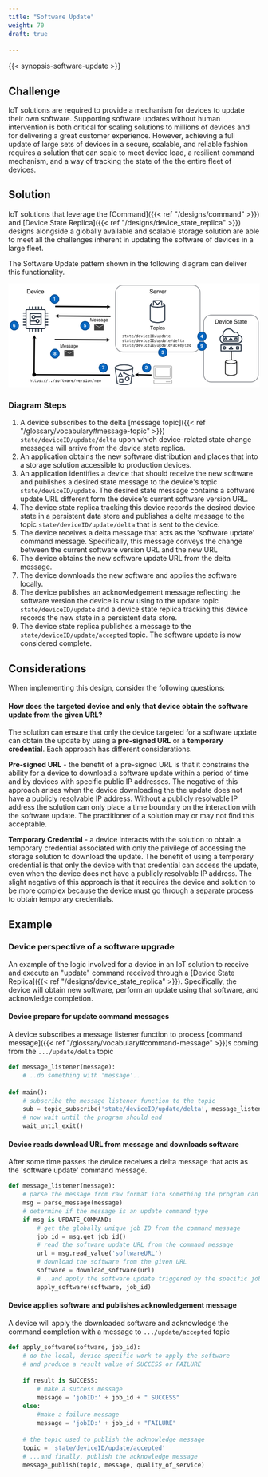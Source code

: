 ```yaml
---
title: "Software Update"
weight: 70
draft: true

---
```


{{< synopsis-software-update >}}
<!--more-->

## Challenge
IoT solutions are required to provide a mechanism for devices to update their own software. Supporting software updates without human intervention is both critical for scaling solutions to millions of devices and for delivering a great customer experience. However, achieving a full update of large sets of devices in a secure, scalable, and reliable fashion requires a solution that can scale to meet device load, a resilient command mechanism, and a way of tracking the state of the the entire fleet of devices. 

## Solution
IoT solutions that leverage the [Command]({{< ref "/designs/command" >}}) and [Device State Replica]({{< ref "/designs/device_state_replica" >}}) designs alongside a globally available and scalable storage solution are able to meet all the challenges inherent in updating the software of devices in a large fleet. 

The Software Update pattern shown in the following diagram can deliver this functionality. 

![Software Update](software-update.png)

### Diagram Steps
1. A device subscribes to the delta [message topic]({{< ref "/glossary/vocabulary#message-topic" >}}) `state/deviceID/update/delta` upon which device-related state change messages will arrive from the device state replica.
2. An application obtains the new software distribution and places that into a storage solution accessible to production devices. 
3. An application identifies a device that should receive the new software and publishes a desired state message to the device's topic `state/deviceID/update`. The desired state message contains a software update URL different form the device's current software version URL.
4. The device state replica tracking this device records the desired device state in a persistent data store and publishes a delta message to the topic `state/deviceID/update/delta` that is sent to the device.
5. The device receives a delta message that acts as the 'software update' command message. Specifically, this message conveys the change between the current software version URL and the new URL
6. The device obtains the new software update URL from the delta message.
7. The device downloads the new software and applies the software locally.
8. The device publishes an acknowledgement message reflecting the software version the device is now using to the update topic `state/deviceID/update` and a device state replica tracking this device records the new state in a persistent data store. 
9. The device state replica publishes a message to the `state/deviceID/update/accepted` topic. The software update is now considered complete.

## Considerations
When implementing this design, consider the following questions:

#### How does the targeted device and only that device obtain the software update from the given URL?  
The solution can ensure that only the device targeted for a software update can obtain the update by using a **pre-signed URL** or a **temporary credential**. Each approach has different considerations. 

**Pre-signed URL** - the benefit of a pre-signed URL is that it constrains the ability for a device to download a software update within a period of time and by devices with specific public IP addresses. The negative of this approach arises when the device downloading the the update does not have a publicly resolvable IP address. Without a publicly resolvable IP address the solution can only place a time boundary on the interaction with the software update. The practitioner of a solution may or may not find this acceptable.    

**Temporary Credential** - a device interacts with the solution to obtain a temporary credential associated with only the privilege of accessing the storage solution to download the update. The benefit of using a temporary credential is that only the device with that credential can access the update, even when the device does not have a publicly resolvable IP address. The slight negative of this approach is that it requires the device and solution to be more complex because the device must go through a separate process to obtain temporary credentials.

## Example
### Device perspective of a software upgrade 
An example of the logic involved for a device in an IoT solution to receive and execute an "update" command received through a [Device State Replica]({{< ref "/designs/device_state_replica" >}}). Specifically, the device will obtain new software, perform an update using that software, and acknowledge completion.

#### Device prepare for update command messages
A device subscribes a message listener function to process [command message]({{< ref "/glossary/vocabulary#command-message" >}})s coming from the `.../update/delta` topic
```python
def message_listener(message):
    # ..do something with 'message'.. 

def main():
    # subscribe the message listener function to the topic
    sub = topic_subscribe('state/deviceID/update/delta', message_listener)
    # now wait until the program should end
    wait_until_exit()
```

#### Device reads download URL from message and downloads software
After some time passes the device receives a delta message that acts as the 'software update' command message.
```python
def message_listener(message):
    # parse the message from raw format into something the program can use
    msg = parse_message(message)
    # determine if the message is an update command type 
    if msg is UPDATE_COMMAND:
        # get the globally unique job ID from the command message
        job_id = msg.get_job_id()
        # read the software update URL from the command message
        url = msg.read_value('softwareURL')
        # download the software from the given URL
        software = download_software(url)
        # ..and apply the software update triggered by the specific job ID
        apply_software(software, job_id)
```

#### Device applies software and publishes acknowledgement message
A device will apply the downloaded software and acknowledge the command completion with a message to `.../update/accepted` topic
```python
def apply_software(software, job_id):
    # do the local, device-specific work to apply the software
    # and produce a result value of SUCCESS or FAILURE
    
    if result is SUCCESS:
        # make a success message
        message = 'jobID:' + job_id + " SUCCESS"
    else:
        #make a failure message
        message = 'jobID:' + job_id + "FAILURE"
    
    # the topic used to publish the acknowledge message
    topic = 'state/deviceID/update/accepted'
    # ...and finally, publish the acknowledge message
    message_publish(topic, message, quality_of_service)
```

